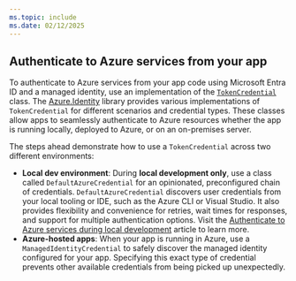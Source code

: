 ```yaml
---
ms.topic: include
ms.date: 02/12/2025
---
```


## Authenticate to Azure services from your app

To authenticate to Azure services from your app code using Microsoft Entra ID and a managed identity, use an implementation of the [`TokenCredential`](/dotnet/api/overview/azure/identity-readme?view=azure-dotnet#credentials) class. The [Azure.Identity](/dotnet/api/azure.identity) library provides various implementations of `TokenCredential` for different scenarios and credential types. These classes allow apps to seamlessly authenticate to Azure resources whether the app is running locally, deployed to Azure, or on an on-premises server.

The steps ahead demonstrate how to use a `TokenCredential` across two different environments:

- **Local dev environment**: During **local development only**, use a class called `DefaultAzureCredential` for an opinionated, preconfigured chain of credentials. `DefaultAzureCredential` discovers user credentials from your local tooling or IDE, such as the Azure CLI or Visual Studio. It also provides flexibility and convenience for retries, wait times for responses, and support for multiple authentication options. Visit the [Authenticate to Azure services during local development](/dotnet/azure/sdk/authentication/local-development-dev-accounts) article to learn more.
- **Azure-hosted apps**: When your app is running in Azure, use a `ManagedIdentityCredential` to safely discover the managed identity configured for your app. Specifying this exact type of credential prevents other available credentials from being picked up unexpectedly.
